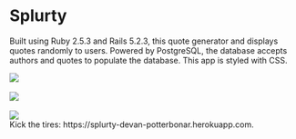 # Splurty

Built using Ruby 2.5.3 and Rails 5.2.3, this quote generator and displays quotes randomly to users. Powered by PostgreSQL, the database accepts authors and quotes to populate the database. This app is styled with CSS.



<img src="http://www.devanpotterbonar.com/assets/splurty-33e2d8ccf1c3db84a19a8965630a40ed420c0aab42e0cb53a92f4080e4d1d1ad.png" />
<br />
<br />
<img src="https://docs.google.com/uc?id=1jB1I1zvROSVng4PIkRTv-hmF04oOmzX_" />
<br />
<br />
<img src="https://docs.google.com/uc?id=1SAyvV_HjN6PPeJ7U6genJBe8RnMHVw51" />
<br />
Kick the tires: https://splurty-devan-potterbonar.herokuapp.com.
